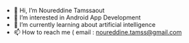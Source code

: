 - 👋 Hi, I’m Noureddine Tamssaout
- 👀 I’m interested in Android App Development
- 🌱 I’m currently learning about artificial intelligence
- 📫 How to reach me ( email : noureddine.tamss@gmail.com
